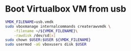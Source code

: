 # Boot Virtualbox VM from usb

```sh
VMDK_FILENAME=usb.vmdk
sudo vboxmanage internalcommands createrawvmdk \
    -filename ~/${VMDK_FILENAME}\
    -rawdisk /dev/sd[x]
sudo chown $USER:$USER ${VMDK_FILENAME}
sudo usermod -aG vboxusers disk $USER
```
